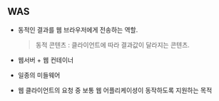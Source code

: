 ## WAS

- 동적인 결과를 웹 브라우저에게 전송하는 역할.
   
  > 동적 콘텐츠 : 클라이언트에 따라 결과값이 달라지는 콘텐츠.

- 웹서버 + 웹 컨테이너
- 일종의 미들웨어
- 웹 클라이언트의 요청 중 보통 웹 어플리케이셩이 동작하도록 지원하는 목적
